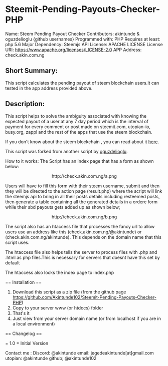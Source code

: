 # Steemit-Pending-Payouts-Checker-PHP

Name: Steem Pending Payout Checker 
Contributors: akintunde & oguzdelioglu {github usernames}
Programmed with: PHP
Requires at least: php 5.6 
Major Dependency: Steemjs API
License: APACHE LICENSE
License URI: https://www.apache.org/licenses/LICENSE-2.0
APP Address: check.akin.com.ng

## Short Summary:
This script calculates the pending payout of steem blockchain users.It can tested in the app address provided above.

## Description:
This script helps to solve the ambiguity associated with knowing the expected payout of a user at any 7 day period which is the interval of payment for every comment or post made on steemit.com, utopian-io, busy.org, zappl and the rest of the apps that use the steem blockchain.

If you don't know about the steem blockchain , you can read about it [here](https://steem.io/).

This script was forked from another script by [oguzdelioglu](https://github.com/oguzdelioglu/). 

How to it works:
The Script has an index page that has a form as shown below:

<center>http://check.akin.com.ng/a.png</center>

Users will have to fill this form with their steem username, submit and then they will be directed to the action page (result.php) where the script will link the steemjs api to bring in all their posts details including resteemed posts, then generate a table containing all  the generated details in a ordere form while their sbd payouts gets added up as shown below;

<center>http://check.akin.com.ng/b.png</center>

The script also  has an htaccess file that processes the fancy url to allow users use an address like this (check.akin.com.ng/@akintunde) or (check.akin.com.ng/akintunde). This depends on the domain name that this script uses.

The htaccess file also helps tells the server to process files with .php and .html as php files.This is necessary for servers that doesnt have this set by default

The htaccess also locks the index page to index.php





== Installation ==

1. Download this script as a zip file (from the github page https://github.com/Akintunde102/Steemit-Pending-Payouts-Checker-PHP)
2. Copy to your server  www (or htdocs) folder
3. That's it 
4. Just view from your server domain name (or from localhost if you are in a local environment)


== Changelog ==

= 1.0 =
Initial Version

Contact me :
Discord: @akintunde
email: jegedeakintunde[at]gmail.com
utopian: @akintunde
github; @akintunde102


 

